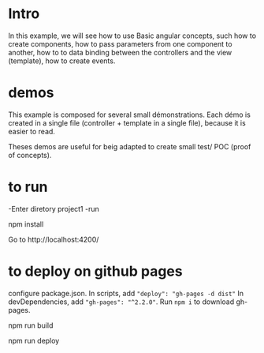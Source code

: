 # Intro

In this example, we will see how to use Basic angular concepts, such how to create components, how to pass parameters from one component to another, how to to data binding between the controllers and the view (template), how to create events.



# demos


This example is composed for several small démonstrations.
Each démo is created in a single file (controller + template in a single file), because it is easier to read.

Theses demos are useful for beig adapted to create small test/ POC (proof of concepts).



# to run

-Enter diretory  project1
-run
 
npm install


Go to http://localhost:4200/


# to deploy on github pages

configure package.json. In scripts, add `"deploy": "gh-pages -d dist"`
In devDependencies, add `"gh-pages": "^2.2.0"`. Run `npm i` to download gh-pages.


npm run build

npm run deploy
